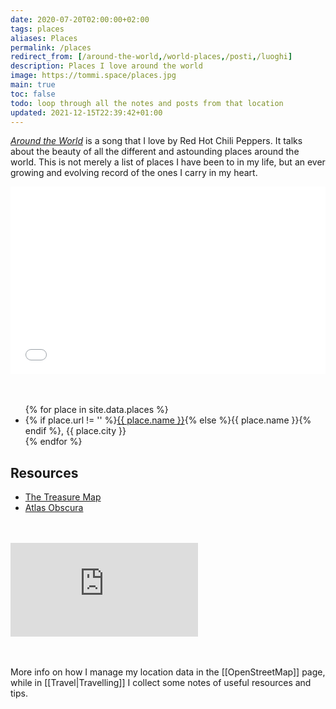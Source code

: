 ```yaml
---
date: 2020-07-20T02:00:00+02:00
tags: places
aliases: Places
permalink: /places
redirect_from: [/around-the-world,/world-places,/posti,/luoghi]
description: Places I love around the world
image: https://tommi.space/places.jpg
main: true
toc: false
todo: loop through all the notes and posts from that location
updated: 2021-12-15T22:39:42+01:00
---
```

<cite><a href='https://youtube.com/watch?v=a9eNQZbjpJk'  target='_blank' title='Red Hot Chili Peppers - Around The World'>Around the World</a></cite> is a song that I love by Red Hot Chili Peppers. It talks about the beauty of all the different and astounding places around the world. This is not merely a list of places I have been to in my life, but an ever growing and evolving record of the ones I carry in my heart.

<div class='embed-container'><iframe width='100%' height='300px' frameborder='0' allowfullscreen src='//umap.openstreetmap.fr/en/map/favorites_593427?scaleControl=false&miniMap=false&scrollWheelZoom=false&zoomControl=true&allowEdit=false&moreControl=true&searchControl=null&tilelayersControl=null&embedControl=null&datalayersControl=true&onLoadPanel=undefined&captionBar=false'></iframe></div>

<br>
<br>

<ul>{% for place in site.data.places %}<li>{% if place.url != '' %}<a href='{{ place.url }}' target='_blank' title='{{ place.name }}'>{{ place.name }}</a>{% else %}{{ place.name }}{% endif %}, {{ place.city }}</li>{% endfor %}</ul>

## Resources

- [The Treasure Map](https://the-treasure-map.herokuapp.com 'The Treasure Map')
- [Atlas Obscura](https://www.atlasobscura.com 'Atlas Obscura')

<br>
<br>

<div class='embed-container'><iframe src='https://www.youtube-nocookie.com/embed/a9eNQZbjpJk' frameborder='0' allow='accelerometer; autoplay; clipboard-write; encrypted-media; gyroscope; picture-in-picture' allowfullscreen></iframe></div>

<br>
<br>

More info on how I manage my location data in the [[OpenStreetMap]] page, while in [[Travel|Travelling]] I collect some notes of useful resources and tips.
